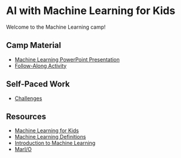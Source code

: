 # AI with Machine Learning for Kids
Welcome to the Machine Learning camp!

## Camp Material
- <a href="MachineLearning.pptx" target="_blank">Machine Learning PowerPoint Presentation</a>
- [Follow-Along Activity](FollowAlong.md)

## Self-Paced Work
- [Challenges](Challenges.md)

## Resources
- [Machine Learning for Kids](https://machinelearningforkids.co.uk/)
- [Machine Learning Definitions](https://www.technologyreview.com/2018/11/17/103781/what-is-machine-learning-we-drew-you-another-flowchart/)
- [Introduction to Machine Learning](https://towardsdatascience.com/machine-learning-an-introduction-23b84d51e6d0)
- [MarI/O](https://www.youtube.com/watch?v=qv6UVOQ0F44)